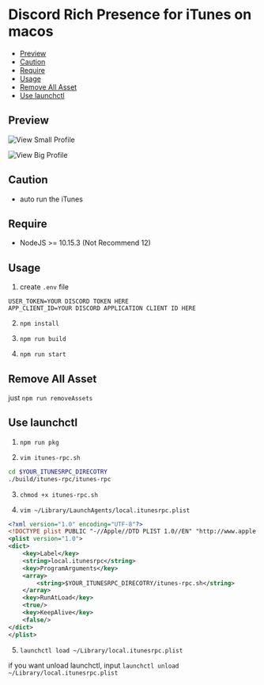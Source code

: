 # Discord Rich Presence for iTunes on macos

- [Preview](#preview)
- [Caution](#caution)
- [Require](#require)
- [Usage](#usage)
- [Remove All Asset](#remove-all-asset)
- [Use launchctl](#use-launchctl)

## Preview

![View Small Profile](https://imgur.com/0ZCMf2k.png)

![View Big Profile](https://imgur.com/35Ro6zw.png)

## Caution

- auto run the iTunes

## Require

- NodeJS >= 10.15.3 (Not Recommend 12)

## Usage

1. create `.env` file

```
USER_TOKEN=YOUR DISCORD TOKEN HERE
APP_CLIENT_ID=YOUR DISCORD APPLICATION CLIENT ID HERE
```

2. `npm install`

3. `npm run build`

4. `npm run start`

## Remove All Asset

just `npm run removeAssets`

## Use launchctl

1. `npm run pkg`

2. `vim itunes-rpc.sh`

```sh
cd $YOUR_ITUNESRPC_DIRECOTRY
./build/itunes-rpc/itunes-rpc
```

3. `chmod +x itunes-rpc.sh`

4. `vim ~/Library/LaunchAgents/local.itunesrpc.plist`

```xml
<?xml version="1.0" encoding="UTF-8"?>
<!DOCTYPE plist PUBLIC "-//Apple//DTD PLIST 1.0//EN" "http://www.apple.com/DTDs/PropertyList-1.0.dtd">
<plist version="1.0">
<dict>
    <key>Label</key>
    <string>local.itunesrpc</string>
    <key>ProgramArguments</key>
    <array>
        <string>$YOUR_ITUNESRPC_DIRECOTRY/itunes-rpc.sh</string>
    </array>
    <key>RunAtLoad</key>
    <true/>
    <key>KeepAlive</key>
    <false/>
</dict>
</plist>
```

5. `launchctl load ~/Library/local.itunesrpc.plist`

if you want unload launchctl, input `launchctl unload ~/Library/local.itunesrpc.plist`
